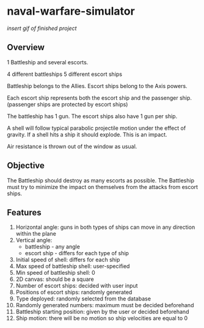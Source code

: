 # naval-warfare-simulator

*insert gif of finished project*

## Overview
1 Battleship and several escorts.

4 different battleships
5 different escort ships

Battleship belongs to the Allies.
Escort ships belong to the Axis powers.

Each escort ship represents both the escort ship and the passenger ship. (passenger ships are protected by escort ships)

The battleship has 1 gun.
The escort ships also have 1 gun per ship.

A shell will follow typical parabolic projectile motion under the effect of gravity.
If a shell hits a ship it should explode.
This is an impact.

Air resistance is thrown out of the window as usual.

## Objective
The Battleship should destroy as many escorts as possible.
The Battleship must try to minimize the impact on themselves from the attacks from escort ships.

## Features
1. Horizontal angle: guns in both types of ships can move in any direction within the plane
2. Vertical angle: 
    * battleship - any angle
    * escort ship - differs for each type of ship
3. Initial speed of shell: differs for each ship
4. Max speed of battleship shell: user-specified
5. Min speed of battleship shell: 0
6. 2D canvas: should be a square
7. Number of escort ships: decided with user input
8. Positions of escort ships: randomly generated
9. Type deployed: randomly selected from the database
10. Randomly generated numbers: maximum must be decided beforehand
11. Battleship starting position: given by the user or decided beforehand
12. Ship motion: there will be no motion so ship velocities are equal to 0
